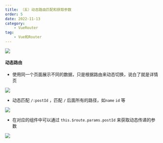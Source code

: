 ```yaml
---
title: （五）动态路由匹配和获取参数
order: 5
date: 2022-11-13
category:
    - VueRouter
tag: 
    - Vue和Router
---
```


![](https://image.zswei.xyz/img/202211131236709.png)

#### 动态路由
- 使用同一个页面展示不同的数据，只是根据路由来动态切换，说白了就是详情页

![](https://image.zswei.xyz/img/202211131238698.png)

- 动态匹配 `/:postId` ，匹配 `/` 后面所有的路径，如`name` `id` 等

![](https://image.zswei.xyz/img/202211131237617.png)

- 在对应的组件中可以通过 `this.$route.params.postId` 来获取动态传递的参数

![](https://image.zswei.xyz/img/202211131242150.png)